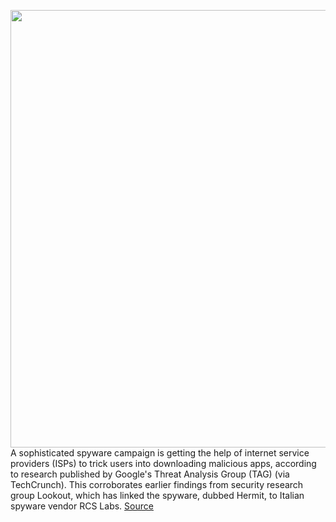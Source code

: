 <img src='https://cdn.vox-cdn.com/thumbor/leDOKF1GxPVX_ij_DAG1VfX394o=/0x0:2040x1360/1200x800/filters:focal(857x517:1183x843)/cdn.vox-cdn.com/uploads/chorus_image/image/71016639/acastro_180608_1777_net_neutrality_0003.0.jpg' width='700px' /><br/>
A sophisticated spyware campaign is getting the help of internet service providers (ISPs) to trick users into downloading malicious apps, according to research published by Google's Threat Analysis Group (TAG) (via TechCrunch). This corroborates earlier findings from security research group Lookout, which has linked the spyware, dubbed Hermit, to Italian spyware vendor RCS Labs.
<a href='https://www.theverge.com/2022/6/25/23183046/google-hermit-spyware-isp-android-ios'> Source <a/>